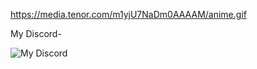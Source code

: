 https://media.tenor.com/m1yjU7NaDm0AAAAM/anime.gif

My Discord-


![My Discord](https://discord-readme-badge.vercel.app/api?id=775717417845522442)
